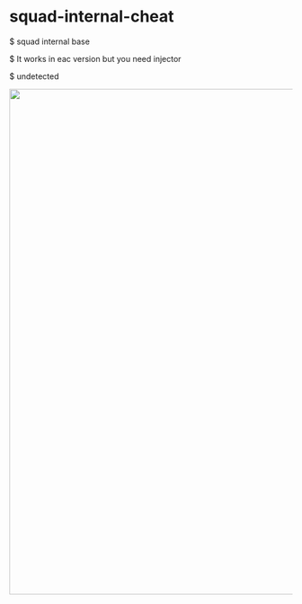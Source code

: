 # squad-internal-cheat

$ squad internal base 

$ It works in eac version but you need injector

$ undetected

<img width=900 src="https://cdn.discordapp.com/attachments/964271808478076978/1040214237991145533/image.png">
